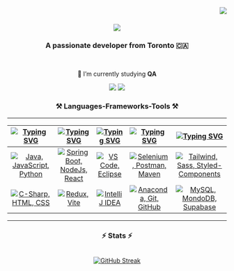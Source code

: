<img align="right" src="https://visitor-badge.laobi.icu/badge?page_id=tenkhen.tenkhen" />

<h1 align="center">
    <img src="https://readme-typing-svg.herokuapp.com/?font=Righteous&color=FBAE1F&size=35&center=true&vCenter=true&width=800&height=70&duration=5000&lines=Hi+There!+👋;+I'm+Khen+from+Toronto!;I+love+coding+solutions.;Design+meets+function+in+my+work.;Tech+trends+excite+me.;Ideas+to+interactive+websites.;Speed+and+scalability+drive+me.;Teamwork+enhances+my+code.;Clean+code+is+an+art.;Debugging+fuels+my+curiosity.;Every+bug+is+a+challenge.;Learning+never+stops+in+development." />

</h1>

<h3 align="center">A passionate developer from Toronto 🇨🇦</h3>

<br/>

<div align="center">
 
🌱 I’m currently studying **QA**

 </div>
 
<div align="center"> 
  <a href="mailto:khenrab314@gmail.com"><img src="https://img.shields.io/badge/Gmail-333333?style=for-the-badge&logo=gmail&logoColor=red" /></a>
    <a href="http://linkedin.com/in/khenrab-dorjee-lama-5a212b162" target="_blank"><img src="https://img.shields.io/badge/LinkedIn-0077B5?style=for-the-badge&logo=linkedin&logoColor=white" target="_blank" /></a>
<!--     <a href="https://my-profile.io" target="_blank"><img src="https://img.shields.io/badge/Portfolio-FF5722?style=for-the-badge&logo=todoist&logoColor=white" target="_blank" /></a> -->
</div>
 
<h3 align="center">⚒️ Languages-Frameworks-Tools ⚒️</h3>
<hr/>

| [![Typing SVG](https://readme-typing-svg.herokuapp.com?font=Fira+Code&size=25&pause=1000&color=FBAE1F&center=true&vCenter=true&repeat=false&random=false&width=300&lines=Languages)](https://git.io/typing-svg) | [![Typing SVG](https://readme-typing-svg.herokuapp.com?font=Fira+Code&size=25&pause=1000&color=FBAE1F&center=true&vCenter=true&repeat=false&random=false&width=200&lines=Frameworks)](https://git.io/typing-svg) | [![Typing SVG](https://readme-typing-svg.herokuapp.com?font=Fira+Code&size=25&pause=1000&color=FBAE1F&center=true&vCenter=true&repeat=false&random=false&width=200&lines=IDEs)](https://git.io/typing-svg) | [![Typing SVG](https://readme-typing-svg.herokuapp.com?font=Fira+Code&size=25&pause=1000&color=FBAE1F&center=true&vCenter=true&repeat=false&random=false&width=200&lines=Tools)](https://git.io/typing-svg) | [![Typing SVG](https://readme-typing-svg.herokuapp.com?font=Fira+Code&size=25&pause=1000&color=FBAE1F&center=true&vCenter=true&repeat=false&random=false&width=300&lines=Others)](https://git.io/typing-svg) |
| ----------------------------------------------------------------------------------------------------------------------------------------------------------------------------------------------------------------- | ------------------------------------------------------------------------------------------------------------------------------------------------------------------------------------------------------------------ | ------------------------------------------------------------------------------------------------------------------------------------------------------------------------------------------------------------ | ------------------------------------------------------------------------------------------------------------------------------------------------------------------------------------------------------------- | -------------------------------------------------------------------------------------------------------------------------------------------------------------------------------------------------------------- |
| <div align="center"><a href="https://skillicons.dev"><img src="https://skillicons.dev/icons?i=java,js,py" title="Java, JavaScript, Python"/></a></div>                                                            | <div align="center"><a href="https://skillicons.dev"><img src="https://skillicons.dev/icons?i=spring,nodejs,react" title="Spring Boot, NodeJs, React"/></a></div>                                                  | <div align="center"><a href="https://skillicons.dev"><img src="https://skillicons.dev/icons?i=vscode,eclipse" title="VS Code, Eclipse"/></a></div>                                                           | <div align="center"><a href="https://skillicons.dev"><img src="https://skillicons.dev/icons?i=selenium,postman,maven" title="Selenium, Postman, Maven"/></a></div>                                            | <div align="center"><a href="https://skillicons.dev"><img src="https://skillicons.dev/icons?i=tailwind,sass,styledcomponents" title="Tailwind, Sass, Styled-Components"/></a></div>                            |
| <div align="center"><a href="https://skillicons.dev"><img src="https://skillicons.dev/icons?i=cs,html,css" title="C-Sharp, HTML, CSS"/></a></div>                                                                 | <div align="center"><a href="https://skillicons.dev"><img src="https://skillicons.dev/icons?i=redux,vite" title="Redux, Vite"/></a></div>                                                                        | <div align="center"><a href="https://skillicons.dev"><img src="https://skillicons.dev/icons?i=idea" title="IntelliJ IDEA"/></a></div>                                                                        | <div align="center"><a href="https://skillicons.dev"><img src="https://skillicons.dev/icons?i=anaconda,git,github" title="Anaconda, Git, GitHub"/></a></div>                                                  | <div align="center"><a href="https://skillicons.dev"><img src="https://skillicons.dev/icons?i=mysql,mongodb,supabase" title="MySQL, MondoDB, Supabase"/></a></div>                                             |

<hr/>

<h3 align="center">⚡ Stats ⚡</h3>
<br>

<div align=center>
    <a href="https://git.io/streak-stats"><img src="https://streak-stats.demolab.com/?user=tenkhen&theme=transparent&fire=ff4101&sideLabels=fcce73&dates=fbae1f&currStreakLabel=fcce73&sideNums=fce5b4&stroke=fbae1f&ring=fbae1f&currStreakNum=fce5b4&hide_border=true" alt="GitHub Streak" /></a>
    <br />
<!-- <img width=390 src="https://github-readme-stats-salesp07.vercel.app/api?username=tenkhen&count_private=true&show_icons=true&theme=react&rank_icon=github&border_radius=10" alt="readme stats" />
  <br/>
<img width=325 align="center" src="https://github-readme-stats-git-master-khenrabs-projects.vercel.app/api/top-langs/?username=tenkhen&count_private=true&hide=HTML&langs_count=8&layout=compact&theme=react&hide_border=true&border_radius=10&size_weight=0.5&count_weight=0.5&exclude_repo=github-readme-stats" alt="top langs" /> -->
</div>

<br/><br/>

